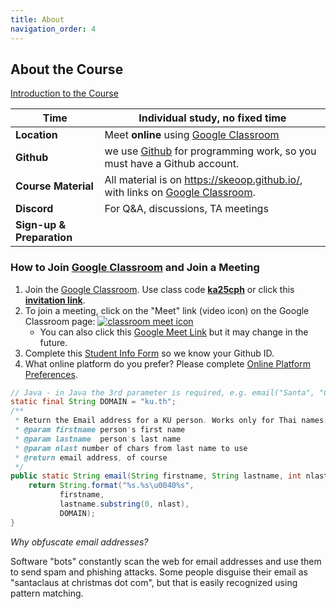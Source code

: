 ```yaml
---
title: About
navigation_order: 4
---
```


## About the Course

[Introduction to the Course](intro/index)

| **Time** | Individual study, no fixed time
| -------------|--------------------------------------------------------
| **Location** | Meet **online** using [Google Classroom][google-classroom-link]
| **Github** | we use [Github](https://github.com) for programming work, so you must have a Github account.
| **Course Material** | All material is on <https://skeoop.github.io/>, with links on [Google Classroom][classroom-classwork].    
| **Discord** | For Q&A, discussions, TA meetings
| **Sign-up & Preparation** | 


[google-classroom-link]: https://classroom.google.com/c/MzczOTE1MjA0NDE4?cjc=ka25cph
[classroom-classwork]: https://classroom.google.com/u/0/w/MzczOTE1MjA0NDE4/t/all
[google-meet-link]: https://meet.google.com/lookup/gufu6342m5


### How to Join [Google Classroom][google-classroom-link] and Join a Meeting

1. Join the [Google Classroom](https://classroom.google.com).  Use class code **[ka25cph][google-classroom-link]** or click this **[invitation link][google-classroom-link]**.
2. To join a meeting, click on the "Meet" link (video icon) on the Google Classroom page:
[![classroom meet icon](images/classroom-meet-icon.png)][google-meet-link]
   - You can also click this [Google Meet Link][google-meet-link] but it may change in the future.
3. Complete this [Student Info Form](https://forms.gle/WE3jN4miDKabFBje8) so we know your Github ID.
4. What online platform do you prefer? Please complete [Online Platform Preferences](https://forms.gle/VkG5MBPjgmxRX1xi7).



```java
// Java - in Java the 3rd parameter is required, e.g. email("Santa", "Claus", 1)
static final String DOMAIN = "ku.th";
/**
 * Return the Email address for a KU person. Works only for Thai names.
 * @param firstname person's first name
 * @param lastname  person's last name
 * @param nlast number of chars from last name to use
 * @return email address, of course
 */
public static String email(String firstname, String lastname, int nlast) {
    return String.format("%s.%s\u0040%s",
           firstname,
           lastname.substring(0, nlast),
           DOMAIN);
}
```
*Why obfuscate email addresses?*    

Software "bots" constantly scan the web for email addresses 
and use them to send spam and phishing attacks.
Some people disguise their email as "santaclaus at christmas dot com",
but that is easily recognized using pattern matching.
